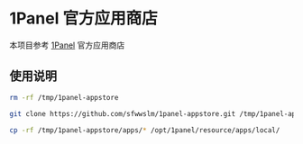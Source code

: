 # 1Panel 官方应用商店

本项目参考 [1Panel](https://github.com/1Panel-dev/appstore) 官方应用商店

## 使用说明

```sh
rm -rf /tmp/1panel-appstore

git clone https://github.com/sfwwslm/1panel-appstore.git /tmp/1panel-appstore/

cp -rf /tmp/1panel-appstore/apps/* /opt/1panel/resource/apps/local/
```
